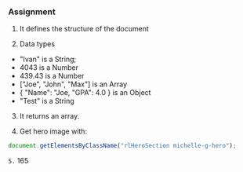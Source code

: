### Assignment

1. It defines the structure of the document

2. Data types
 - "Ivan" is a String; 
 - 4043 is a Number
 -  439.43 is a Number
 - ["Joe", "John", "Max"] is an Array
 - { "Name": "Joe, "GPA": 4.0 } is an Object
 - "Test" is a String

3. It returns an array.

4. Get hero image with:

```javascript
document.getElementsByClassName("rlHeroSection michelle-g-hero");
```

`5.` 165
